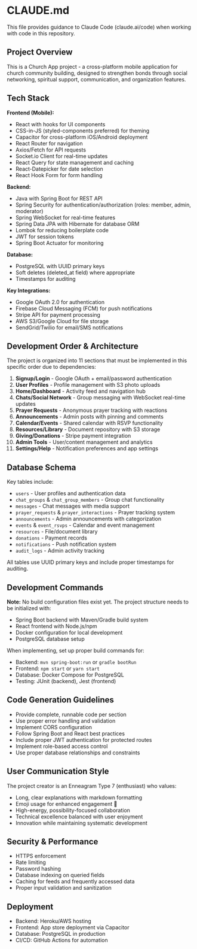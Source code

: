 # CLAUDE.md

This file provides guidance to Claude Code (claude.ai/code) when working with code in this repository.

## Project Overview
This is a Church App project - a cross-platform mobile application for church community building, designed to strengthen bonds through social networking, spiritual support, communication, and organization features.

## Tech Stack
**Frontend (Mobile):**
- React with hooks for UI components
- CSS-in-JS (styled-components preferred) for theming
- Capacitor for cross-platform iOS/Android deployment
- React Router for navigation
- Axios/Fetch for API requests
- Socket.io Client for real-time updates
- React Query for state management and caching
- React-Datepicker for date selection
- React Hook Form for form handling

**Backend:**
- Java with Spring Boot for REST API
- Spring Security for authentication/authorization (roles: member, admin, moderator)
- Spring WebSocket for real-time features
- Spring Data JPA with Hibernate for database ORM
- Lombok for reducing boilerplate code
- JWT for session tokens
- Spring Boot Actuator for monitoring

**Database:**
- PostgreSQL with UUID primary keys
- Soft deletes (deleted_at field) where appropriate
- Timestamps for auditing

**Key Integrations:**
- Google OAuth 2.0 for authentication
- Firebase Cloud Messaging (FCM) for push notifications
- Stripe API for payment processing
- AWS S3/Google Cloud for file storage
- SendGrid/Twilio for email/SMS notifications

## Development Order & Architecture
The project is organized into 11 sections that must be implemented in this specific order due to dependencies:

1. **Signup/Login** - Google OAuth + email/password authentication
2. **User Profiles** - Profile management with S3 photo uploads
3. **Home/Dashboard** - Activity feed and navigation hub
4. **Chats/Social Network** - Group messaging with WebSocket real-time updates
5. **Prayer Requests** - Anonymous prayer tracking with reactions
6. **Announcements** - Admin posts with pinning and comments
7. **Calendar/Events** - Shared calendar with RSVP functionality
8. **Resources/Library** - Document repository with S3 storage
9. **Giving/Donations** - Stripe payment integration
10. **Admin Tools** - User/content management and analytics
11. **Settings/Help** - Notification preferences and app settings

## Database Schema
Key tables include:
- `users` - User profiles and authentication data
- `chat_groups` & `chat_group_members` - Group chat functionality
- `messages` - Chat messages with media support
- `prayer_requests` & `prayer_interactions` - Prayer tracking system
- `announcements` - Admin announcements with categorization
- `events` & `event_rsvps` - Calendar and event management
- `resources` - File/document library
- `donations` - Payment records
- `notifications` - Push notification system
- `audit_logs` - Admin activity tracking

All tables use UUID primary keys and include proper timestamps for auditing.

## Development Commands
**Note:** No build configuration files exist yet. The project structure needs to be initialized with:
- Spring Boot backend with Maven/Gradle build system
- React frontend with Node.js/npm
- Docker configuration for local development
- PostgreSQL database setup

When implementing, set up proper build commands for:
- Backend: `mvn spring-boot:run` or `gradle bootRun`
- Frontend: `npm start` or `yarn start`
- Database: Docker Compose for PostgreSQL
- Testing: JUnit (backend), Jest (frontend)

## Code Generation Guidelines
- Provide complete, runnable code per section
- Use proper error handling and validation
- Implement CORS configuration
- Follow Spring Boot and React best practices
- Include proper JWT authentication for protected routes
- Implement role-based access control
- Use proper database relationships and constraints

## User Communication Style
The project creator is an Enneagram Type 7 (enthusiast) who values:
- Long, clear explanations with markdown formatting
- Emoji usage for enhanced engagement 🎯
- High-energy, possibility-focused collaboration
- Technical excellence balanced with user enjoyment
- Innovation while maintaining systematic development

## Security & Performance
- HTTPS enforcement
- Rate limiting
- Password hashing
- Database indexing on queried fields
- Caching for feeds and frequently accessed data
- Proper input validation and sanitization

## Deployment
- Backend: Heroku/AWS hosting
- Frontend: App store deployment via Capacitor
- Database: PostgreSQL in production
- CI/CD: GitHub Actions for automation